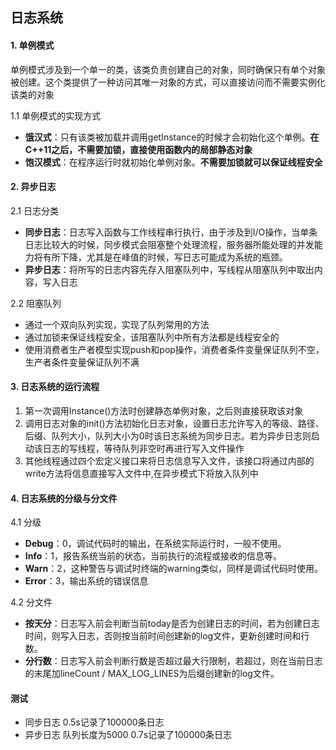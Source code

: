 ## 日志系统
#### 1. 单例模式
   单例模式涉及到一个单一的类，该类负责创建自己的对象，同时确保只有单个对象被创建。这个类提供了一种访问其唯一对象的方式，可以直接访问而不需要实例化该类的对象

1.1 单例模式的实现方式
* **饿汉式**：只有该类被加载并调用getInstance的时候才会初始化这个单例。**在C++11之后，不需要加锁，直接使用函数内的局部静态对象**
* **饱汉模式**：在程序运行时就初始化单例对象。**不需要加锁就可以保证线程安全**

#### 2. 异步日志
2.1 日志分类
* **同步日志**：日志写入函数与工作线程串行执行，由于涉及到I/O操作，当单条日志比较大的时候，同步模式会阻塞整个处理流程，服务器所能处理的并发能力将有所下降，尤其是在峰值的时候，写日志可能成为系统的瓶颈。
* **异步日志**：将所写的日志内容先存入阻塞队列中，写线程从阻塞队列中取出内容，写入日志

2.2 阻塞队列
* 通过一个双向队列实现，实现了队列常用的方法
* 通过加锁来保证线程安全，该阻塞队列中所有方法都是线程安全的
* 使用消费者生产者模型实现push和pop操作，消费者条件变量保证队列不空，生产者条件变量保证队列不满

#### 3. 日志系统的运行流程
1. 第一次调用Instance()方法时创建静态单例对象，之后则直接获取该对象
2. 调用日志对象的init()方法初始化日志对象，设置日志允许写入的等级、路径、后缀、队列大小，队列大小为0时该日志系统为同步日志。若为异步日志则启动该日志的写线程，等待队列非空时再进行写入文件操作
3. 其他线程通过四个宏定义接口来将日志信息写入文件，该接口将通过内部的write方法将信息直接写入文件中,在异步模式下将放入队列中

#### 4. 日志系统的分级与分文件
4.1 分级
* **Debug**：0，调试代码时的输出，在系统实际运行时，一般不使用。
* **Info**：1，报告系统当前的状态，当前执行的流程或接收的信息等。
* **Warn**：2，这种警告与调试时终端的warning类似，同样是调试代码时使用。
* **Error**：3，输出系统的错误信息

4.2 分文件
* **按天分**：日志写入前会判断当前today是否为创建日志的时间，若为创建日志时间，则写入日志，否则按当前时间创建新的log文件，更新创建时间和行数。
* **分行数**：日志写入前会判断行数是否超过最大行限制，若超过，则在当前日志的末尾加lineCount / MAX_LOG_LINES为后缀创建新的log文件。

#### 测试
* 同步日志
0.5s记录了100000条日志
* 异步日志
队列长度为5000
0.7s记录了100000条日志